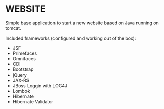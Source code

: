 # WEBSITE

Simple base application to start a new website based on Java running on tomcat.

Included frameworks (configured and working out of the box):
* JSF
* Primefaces
* Omnifaces
* CDI
* Bootstrap
* jQuery
* JAX-RS
* JBoss Loggin with LOG4J
* Lombok
* Hibernate
* Hibernate Validator